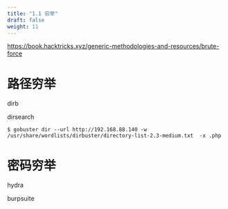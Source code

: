 ```yaml
---
title: "1.1 穷举"
draft: false
weight: 11
---
```


<https://book.hacktricks.xyz/generic-methodologies-and-resources/brute-force>

# 路径穷举

dirb

dirsearch



```
$ gobuster dir --url http://192.168.88.140 -w /usr/share/wordlists/dirbuster/directory-list-2.3-medium.txt  -x .php 
```



# 密码穷举

hydra

burpsuite
